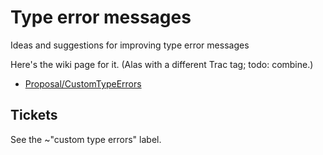 # Type error messages

Ideas and suggestions for improving type error messages


Here's the wiki page for it.  (Alas with a different Trac tag; todo: combine.)

- [Proposal/CustomTypeErrors](proposal/custom-type-errors)

## Tickets

See the ~"custom type errors" label.
